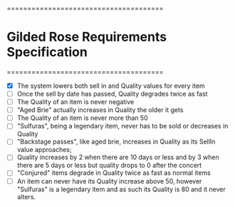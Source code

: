 ======================================

# Gilded Rose Requirements Specification

======================================

- [x] The system lowers both sell in and Quality values for every item
- [ ] Once the sell by date has passed, Quality degrades twice as fast
- [ ] The Quality of an item is never negative
- [ ] "Aged Brie" actually increases in Quality the older it gets
- [ ] The Quality of an item is never more than 50
- [ ] "Sulfuras", being a legendary item, never has to be sold or decreases in Quality
- [ ] "Backstage passes", like aged brie, increases in Quality as its SellIn value approaches;
- [ ] Quality increases by 2 when there are 10 days or less and by 3 when there are 5 days or less but quality drops to 0 after the concert
- [ ] "Conjured" items degrade in Quality twice as fast as normal items
- [ ] An item can never have its Quality increase above 50, however "Sulfuras" is a legendary item and as such its Quality is 80 and it never alters.
